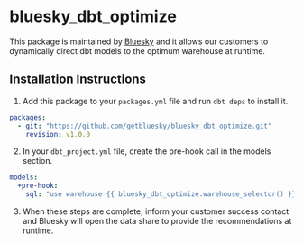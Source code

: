 # bluesky_dbt_optimize

This package is maintained by [Bluesky](https://www.getbluesky.io/) and it allows our customers to dynamically direct dbt models to the optimum warehouse at runtime.

## Installation Instructions

1. Add this package to your `packages.yml` file and run `dbt deps` to install it.

```yaml
packages:
  - git: "https://github.com/getbluesky/bluesky_dbt_optimize.git"
    revision: v1.0.0
```

2. In your `dbt_project.yml` file, create the pre-hook call in the models section.

```yaml
models:
  +pre-hook:
    sql: "use warehouse {{ bluesky_dbt_optimize.warehouse_selector() }}"
```

3. When these steps are complete, inform your customer success contact and Bluesky will open the data share to provide
   the recommendations at runtime.
